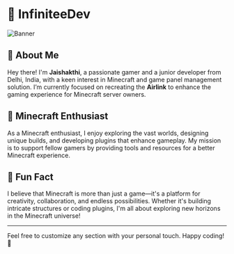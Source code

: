 # 🌌 InfiniteeDev

![Banner](https://raw.githubusercontent.com/infiniteedev/infiniteedev/refs/heads/main/assets/images/infinitee.webp) 

## 🚀 About Me

Hey there! I'm **Jaishakthi**, a passionate gamer and a junior developer from Delhi, India, with a keen interest in Minecraft and game panel management solution. I’m currently focused on recreating the **Airlink** to enhance the gaming experience for Minecraft server owners.

## 🏰 Minecraft Enthusiast

As a Minecraft enthusiast, I enjoy exploring the vast worlds, designing unique builds, and developing plugins that enhance gameplay. My mission is to support fellow gamers by providing tools and resources for a better Minecraft experience.

## 🌟 Fun Fact

I believe that Minecraft is more than just a game—it's a platform for creativity, collaboration, and endless possibilities. Whether it's building intricate structures or coding plugins, I'm all about exploring new horizons in the Minecraft universe!

---

Feel free to customize any section with your personal touch. Happy coding! 🚀
